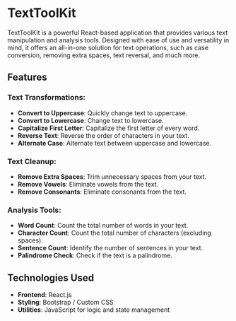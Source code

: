# TextToolKit

TextToolKit is a powerful React-based application that provides various text manipulation and analysis tools. Designed with ease of use and versatility in mind, it offers an all-in-one solution for text operations, such as case conversion, removing extra spaces, text reversal, and much more.

## Features
### Text Transformations:
- **Convert to Uppercase**: Quickly change text to uppercase.
- **Convert to Lowercase**: Change text to lowercase.
- **Capitalize First Letter**: Capitalize the first letter of every word.
- **Reverse Text**: Reverse the order of characters in your text.
- **Alternate Case**: Alternate text between uppercase and lowercase.

### Text Cleanup:
- **Remove Extra Spaces**: Trim unnecessary spaces from your text.
- **Remove Vowels**: Eliminate vowels from the text.
- **Remove Consonants**: Eliminate consonants from the text.

### Analysis Tools:
- **Word Count**: Count the total number of words in your text.
- **Character Count**: Count the total number of characters (excluding spaces).
- **Sentence Count**: Identify the number of sentences in your text.
- **Palindrome Check**: Check if the text is a palindrome.

## Technologies Used
- **Frontend**: React.js
- **Styling**: Bootstrap / Custom CSS
- **Utilities**: JavaScript for logic and state management
